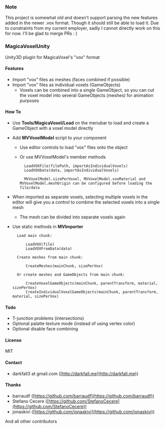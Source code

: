 ### Note

This project is somewhat old and doesn't support parsing the new features added in the newer .vox format. Though it should still be able to load it.
Due to constraints from my current employer, sadly I cannot directly work on this for now. I'll be glad to merge PRs : )


### MagicaVoxelUnity

Unity3D plugin for MagicaVoxel's "vox" format

#### Features
* Import "vox" files as meshes (faces combined if possible)
* Import "vox" files as individual voxels (GameObjects)
	* Voxels can be combined into a single GameObject, so you can cut the voxel model into several GameObjects (meshes) for animation purposes

#### How To
* Use __Tools/MagicaVoxel/Load__ on the menubar to load and create a GameObject with a voxel model directly

* Add __MVVoxelModel__ script to your component
	* Use editor controls to load "vox" files onto the object

	* Or use MVVoxelModel's member methods

			LoadVOXFile(filePath, importAsIndividualVoxels)
			LoadVOXData(data, importAsIndividualVoxels)

			MVVoxelModel.sizePerVoxel, MVVoxelModel.voxMaterial and MVVoxelModel.meshOrigin can be configured before loading the file/data

* When imported as separate voxels, selecting multiple voxels in the editor will give you a control to combine the selected voxels into a single mesh
	* The mesh can be divided into separate voxels again

* Use static methods in __MVImporter__

		Load main chunk:

			LoadVOX(file)
			LoadVOXFromData(data)

		Create meshes from main chunk:

			CreateMeshes(mainChunk, sizePerVox)

		Or create meshes and GameObjects from main chunk:

			CreateVoxelGameObjects(mainChunk, parentTransform, material, sizePerVox)
			CreateIndividualVoxelGameObjects(mainChunk, parentTransform, material, sizePerVox)


#### Todo

* T-junction problems (intersections)
* Optional palatte texture mode (instead of using vertex color)
* Optional disable face combining

#### License

MIT

#### Contact
* darkfall3 at gmail.com ([http://darkfall.me](http://darkfall.me))

#### Thanks
* barraudf ([https://github.com/barraudf](https://github.com/barraudf))
* Stefano Cecere ([https://github.com/StefanoCecere](https://github.com/StefanoCecere))
* jonaskivi ([https://github.com/jonaskivi](https://github.com/jonaskivi))

And all other contributors 
